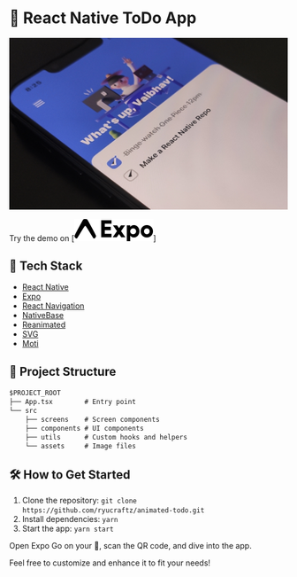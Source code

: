# 📝 React Native ToDo App

![Demo](./doc/thumb.jpg)

Try the demo on [![Expo Go](./doc/expo-logo.svg)]


## 🚀 Tech Stack

- [React Native](https://reactnative.dev/)
- [Expo](https://expo.dev/)
- [React Navigation](https://reactnavigation.org/)
- [NativeBase](https://nativebase.io/)
- [Reanimated](https://docs.swmansion.com/react-native-reanimated/)
- [SVG](https://github.com/react-native-svg/react-native-svg)
- [Moti](https://moti.fyi/)

## 📁 Project Structure

```
$PROJECT_ROOT
├── App.tsx        # Entry point
└── src
    ├── screens    # Screen components
    ├── components # UI components
    ├── utils      # Custom hooks and helpers
    └── assets     # Image files
```


## 🛠️ How to Get Started

1. Clone the repository: `git clone https://github.com/ryucraftz/animated-todo.git`
2. Install dependencies: `yarn`
3. Start the app: `yarn start`

Open Expo Go on your 📱, scan the QR code, and dive into the app.

Feel free to customize and enhance it to fit your needs!
